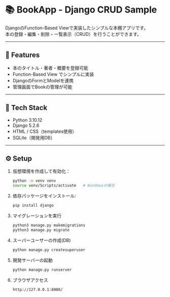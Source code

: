 # 📚 BookApp - Django CRUD Sample

DjangoのFunction-Based Viewで実装したシンプルな本棚アプリです。  
本の登録・編集・削除・一覧表示（CRUD）を行うことができます。

---

## 🚀 Features
- 本のタイトル・著者・概要を登録可能
- Function-Based View でシンプルに実装
- DjangoのFormとModelを連携
- 管理画面でBookの管理が可能

---

## 🧩 Tech Stack
- Python 3.10.12
- Django 5.2.6
- HTML / CSS（templates使用）
- SQLite（開発用DB）

---

## ⚙️ Setup

1. 仮想環境を作成して有効化：
   ```bash
   python -m venv venv
   source venv/Scripts/activate   # Windowsの場合

2. 依存パッケージをインストール:
   ```bash
   pip install django

3. マイグレーションを実行 
   ```bash
   python3 manage.py makemigrations
   python3 manage.py migrate

4. スーパーユーザーの作成(DB)
   ```bash
   python manage.py createsuperuser

5. 開発サーバーの起動
   ```bash
   python manage.py runserver

6. ブラウザアクセス
   ```bash
   http://127.0.0.1:8000/


